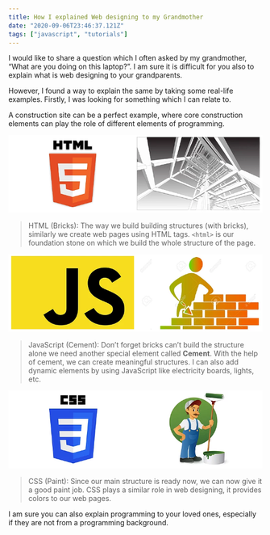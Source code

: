 ```yaml
---
title: How I explained Web designing to my Grandmother
date: "2020-09-06T23:46:37.121Z"
tags: ["javascript", "tutorials"]
---
```

I would like to share a question which I often asked by my grandmother, “What are you doing on this laptop?”. I am sure it is difficult for you also to explain what is web designing to your grandparents.

However, I found a way to explain the same by taking some real-life examples. Firstly, I was looking for something which I can relate to.

A construction site can be a perfect example, where core construction elements can play the role of different elements of programming.


![html](./html.png)

> HTML (Bricks): The way we build building structures (with bricks), similarly we create web pages using HTML tags. `<html>` is our foundation stone on which we build the whole structure of the page.


![js](./js.png)

> JavaScript (Cement): Don’t forget bricks can’t build the structure alone we need another special element called **Cement**. With the help of cement, we can create meaningful structures. I can also add dynamic elements by using JavaScript like electricity boards, lights, etc.


![css](./css.png)

> CSS (Paint): Since our main structure is ready now, we can now give it a good paint job. CSS plays a similar role in web designing, it provides colors to our web pages.

I am sure you can also explain programming to your loved ones, especially if they are not from a programming background.
